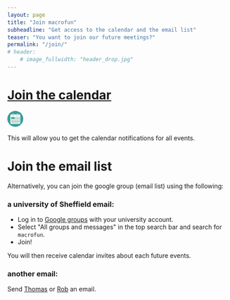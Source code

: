 ```yaml
---
layout: page
title: "Join macrofun"
subheadline: "Get access to the calendar and the email list"
teaser: "You want to join our future meetings?"
permalink: "/join/"
# header:
    # image_fullwidth: "header_drop.jpg"
---
```



# [Join the calendar](https://calendar.google.com/calendar/u/0?cid=Y182YWY0NGNmNjYzYTFiZmU2OGY3MGU1MmExMWEwMDlmN2VkNjE5ZmRlOTBjNjE5ZjA2YWUxYmQ0Y2NhOGQ3YzlkQGdyb3VwLmNhbGVuZGFyLmdvb2dsZS5jb20)

<a href="https://calendar.google.com/calendar/u/0?cid=Y182YWY0NGNmNjYzYTFiZmU2OGY3MGU1MmExMWEwMDlmN2VkNjE5ZmRlOTBjNjE5ZjA2YWUxYmQ0Y2NhOGQ3YzlkQGdyb3VwLmNhbGVuZGFyLmdvb2dsZS5jb20I"><img src="/images/calendar_logo3.png"/></a>

This will allow you to get the calendar notifications for all events.

# Join the email list

Alternatively, you can join the google group (email list) using the following:

### a university of Sheffield email:

 * Log in to [Google groups](https://groups.google.com/) with your university account.
 * Select "All groups and messages" in the top search bar and search for `macrofun`.
 * Join!

You will then receive calendar invites about each future events. 

### another email:

Send [Thomas](mailto:t.guillerme@sheffield.ac.uk) or [Rob](mailto:rxmacdonald1@sheffield.ac.uk) an email.
